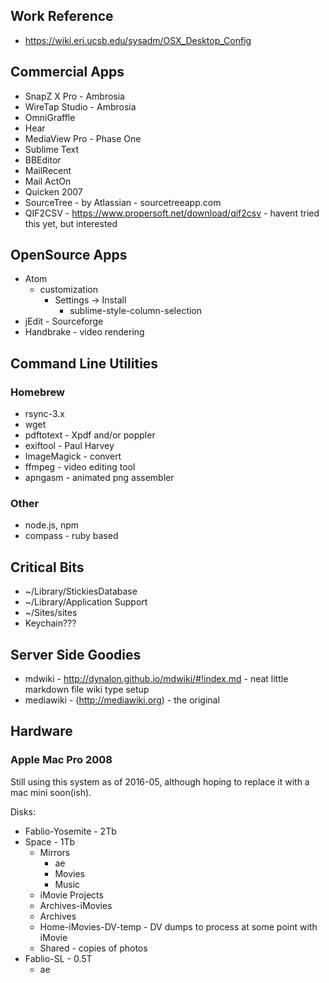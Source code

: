 ## Work Reference
* https://wiki.eri.ucsb.edu/sysadm/OSX_Desktop_Config

## Commercial Apps
* SnapZ X Pro - Ambrosia
* WireTap Studio - Ambrosia
* OmniGraffle
* Hear
* MediaView Pro - Phase One
* Sublime Text
* BBEditor
* MailRecent
* Mail ActOn
* Quicken 2007
* SourceTree - by Atlassian - sourcetreeapp.com
* QIF2CSV - https://www.propersoft.net/download/qif2csv - havent tried this yet, but interested

## OpenSource Apps
* Atom
  * customization
    * Settings -> Install 
      * sublime-style-column-selection
* jEdit - Sourceforge
* Handbrake - video rendering

## Command Line Utilities
### Homebrew
* rsync-3.x
* wget
* pdftotext - Xpdf and/or poppler
* exiftool - Paul Harvey
* ImageMagick - convert
* ffmpeg - video editing tool
* apngasm - animated png assembler

### Other
* node.js, npm
* compass - ruby based

## Critical Bits
* ~/Library/StickiesDatabase
* ~/Library/Application Support
* ~/Sites/sites
* Keychain???

## Server Side Goodies
* mdwiki - http://dynalon.github.io/mdwiki/#!index.md - neat little markdown file wiki type setup
* mediawiki - (http://mediawiki.org) - the original 

## Hardware
### Apple Mac Pro 2008
Still using this system as of 2016-05, although hoping to replace it with a mac mini soon(ish).

Disks:
* Fablio-Yosemite - 2Tb
* Space - 1Tb
  * Mirrors
    * ae
    * Movies
    * Music
  * iMovie Projects
  * Archives-iMovies
  * Archives
  * Home-iMovies-DV-temp - DV dumps to process at some point with iMovie
  * Shared - copies of photos
* Fablio-SL - 0.5T
  * ae


